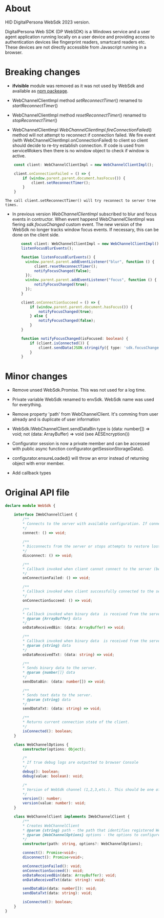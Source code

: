# About

HID DigitalPersona WebSdk 2023 version.

DigitalPersona Web SDK (DP WebSDK) is a Windows service and a user agent application running 
locally on a user device and providing access to authentication devices like fingerprint readers,
smartcard readers etc. These devices are not directly accessible from Javascript running in a browser.

# Breaking changes

* **ifvisible** module was removed as it was not used by WebSdk and available as [npm packeage](https://github.com/serkanyersen/ifvisible.js).

* WebChannelClientImpl method *setReconnectTimer*() renamed to *startReconnectTimer*()
* WebChannelClientImpl method *resetReconnectTimer*()  renamed to *stopReconnectTimer*()

* WebChannelClientImpl *WebChannelClientImpl.fireConnectionFailed*() method will not attempt to reconnect if connection failed. 
  We fire event (with WebChannelClientImpl.onConnectionFailed) to client so client should decide to re-try establish connection.
  If code is used from serviceWokers then there is no window object to check if window is active.

```ts
    const client: WebChannelClientImpl = new WebChannelClientImpl();

    client.onConnectionFailed = () => {
        if (window.parent.parent.document.hasFocus()) {
            client.setReconnectTimer();
        }
    }
```
    The call client.setReconnectTimer() will try reconnect to server tree times.

* In previous version *WebChannelClientImpl* subscribed to blur and focus events in contructor. 
  When event happend WebChannelClientImpl was fiering *sdk.focusChanged* custom event.
  The new version of the WebSdk no longer tracks window focus events.
  If necessary, this can be done on the client side.

  ```ts
      const client: WebChannelClientImpl = new WebChannelClientImpl();
      listenFocusBlurEvents();

      function listenFocusBlurEvents() {
        window.parent.parent.addEventListener("blur", function () {
            client.resetReconnectTimer();
            notifyFocusChanged(false);
        });
        window.parent.parent.addEventListener("focus", function () {
            notifyFocusChanged(true);
        });
      }

      client.onConnectionSucceed = () => {
          if (window.parent.parent.document.hasFocus()) {
              notifyFocusChanged(true);
          } else {
              notifyFocusChanged(false);
          }
      }

      function notifyFocusChanged(isFocused: boolean) {
          if (client.isConnected()) {
              client.sendData(JSON.stringify({ type: 'sdk.focusChanged', data: isFocused, }));
          }
      }

  ```

# Minor changes
* Remove unsed WebSdk.Promise. This was not used for a log time.
* Private variable WebSdk renamed to envSdk. WebSdk name was used for everything.
* Remove property 'path' from WebChannelClient. It's comming from user already and is duplicate of user information
* WebSdk.IWebChannelClient.sendDataBin type is (data: number[]) => void; not (data: ArrayBuffer) => void (see AESEncryption())

* Configurator session is now a private member and can be accessed with public async function configurator.getSessionStorageData().
* configurator.ensureLoaded() will throw an error instead of returning object with error member.
* Add callback types
 
# Original API file

```ts
declare module WebSdk {

    interface IWebChannelClient {
        /**
        * Connects to the server with available configuration. If connection failed, onConnectionFailed callback will be called.
        */
        connect: () => void;
        
        /**
        * Dicconnects from the server or stops attempts to restore lost connection.
        */
        disconnect: () => void;

        /**
        * Callback invoked when client cannot connect to the server (because has no data in local storage or this data is obsolete).
        */
        onConnectionFailed: () => void;

        /**
        * Callback invoked when client successfully connected to the server.
        */
        onConnectionSucceed: () => void;

        /**
        * Callback invoked when binary data  is received from the server.
        * @param {ArrayBuffer} data
        */
        onDataReceivedBin: (data: ArrayBuffer) => void;

        /**
        * Callback invoked when binary data  is received from the server.
        * @param {string} data
        */
        onDataReceivedTxt: (data: string) => void;

        /**
        * Sends binary data to the server.
        * @param {number[]} data
        */
        sendDataBin: (data: number[]) => void;

        /**
        * Sends text data to the server.
        * @param {string} data
        */
        sendDataTxt: (data: string) => void;

        /**
        * Returns current connection state of the client.
        */
        isConnected(): boolean;
    }

    class WebChannelOptions {
        constructor(options: Object);

        /*
        * If true debug logs are outputted to browser Console
        */
        debug(): boolean;
        debug(value: boolean): void;

        /*
        * Version of WebSdk channel (1,2,3,etc.). This should be one of WebSdkEncryptionSupport numbers.
        */
        version(): number;
        version(value: number): void;
    }

    class WebChannelClient implements IWebChannelClient {
        /**
        * Creates WebChannelClient
        * @param {string} path - the path that identifies registered WebSdk plugin
        * @param {WebChannelOptions} options - the options to configure web channel
        */
        constructor(path: string, options?: WebChannelOptions);

        connect(): Promise<void>;
        disconnect(): Promise<void>;

        onConnectionFailed(): void;
        onConnectionSucceed(): void;
        onDataReceivedBin(data: ArrayBuffer): void;
        onDataReceivedTxt(data: string): void;

        sendDataBin(data: number[]): void;
        sendDataTxt(data: string): void;

        isConnected(): boolean;
    }
}
```
